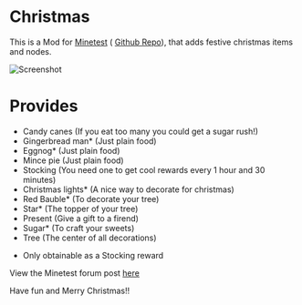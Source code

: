# Christmas
This is a Mod for [Minetest](https://www.minetest.net/) ( [Github Repo](https://github.com/Minetest/minetest)), that adds festive christmas items and nodes.


![Screenshot](https://github.com/Extex101/christmas/blob/master/screenshot.png)

# Provides
 - Candy canes (If you eat too many you could get a sugar rush!)
 - Gingerbread man* (Just plain food)
 - Eggnog* (Just plain food)
 - Mince pie (Just plain food)
 - Stocking (You need one to get cool rewards every 1 hour and 30 minutes)
 - Christmas lights* (A nice way to decorate for christmas)
 - Red Bauble* (To decorate your tree)
 - Star* (The topper of your tree)
 - Present (Give a gift to a firend)
 - Sugar* (To craft your sweets)
 - Tree (The center of all decorations)

* Only obtainable as a Stocking reward


View the Minetest forum post [here]()

Have fun and Merry Christmas!!
